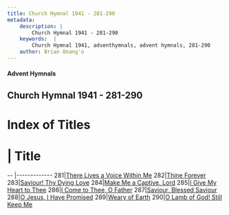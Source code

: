 ```yaml
---
title: Church Hymnal 1941 - 281-290
metadata:
    description: |
        Church Hymnal 1941 - 281-290
    keywords:  |
        Church Hymnal 1941, adventhymnals, advent hymnals, 281-290
    author: Brian Onang'o
---
```


#### Advent Hymnals
## Church Hymnal 1941 - 281-290

# Index of Titles
# | Title                        
-- |-------------
281|[There Lives a Voice Within Me](/church-hymnal/CH/201-300/281-290/There-Lives-a-Voice-Within-Me)
282|[Thine Forever](/church-hymnal/CH/201-300/281-290/Thine-Forever)
283|[Saviour! Thy Dying Love](/church-hymnal/CH/201-300/281-290/Saviour!-Thy-Dying-Love)
284|[Make Me a Captive, Lord](/church-hymnal/CH/201-300/281-290/Make-Me-a-Captive,-Lord)
285|[I Give My Heart to Thee](/church-hymnal/CH/201-300/281-290/I-Give-My-Heart-to-Thee)
286|[I Come to Thee, O Father](/church-hymnal/CH/201-300/281-290/I-Come-to-Thee,-O-Father)
287|[Saviour, Blessed Saviour](/church-hymnal/CH/201-300/281-290/Saviour,-Blessed-Saviour)
288|[O Jesus, I Have Promised](/church-hymnal/CH/201-300/281-290/O-Jesus,-I-Have-Promised)
289|[Weary of Earth](/church-hymnal/CH/201-300/281-290/Weary-of-Earth)
290|[O Lamb of God! Still Keep Me](/church-hymnal/CH/201-300/281-290/O-Lamb-of-God!-Still-Keep-Me)